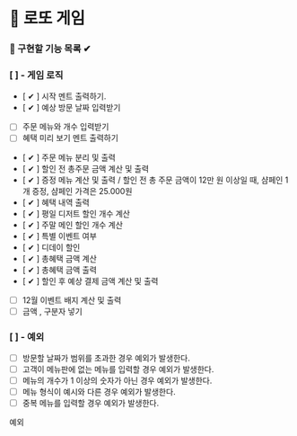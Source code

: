 # 🎰 로또 게임

### 🎯 구현할 기능 목록 ✔

### [  ] - 게임 로직

- [ ✔ ] 시작 멘트 출력하기.
- [ ✔ ] 예상 방문 날짜 입력받기
- [  ] 주문 메뉴와 개수 입력받기
- [  ] 혜택 미리 보기 멘트 출력하기
- [ ✔ ] 주문 메뉴 분리 및 출력
- [ ✔ ] 할인 전 총주문 금액 계산 및 출력
- [ ✔ ] 증정 메뉴 계산 및 출력 / 할인 전 총 주문 금액이 12만 원 이상일 때, 샴페인 1개 증정, 샴페인 가격은 25.000원
- [ ✔ ] 혜택 내역 출력
- [ ✔ ] 평일 디저트 할인 개수 계산
- [ ✔ ] 주말 메인 할인 개수 계산
- [ ✔ ] 특별 이벤트 여부
- [ ✔ ] 디데이 할인
- [ ✔ ] 총혜택 금액 계산
- [ ✔ ] 총혜택 금액 출력
- [ ✔ ] 할인 후 예상 결제 금액 계산 및 출력
- [  ] 12월 이벤트 배지 계산 및 출력
- [  ] 금액 , 구분자 넣기

### [  ] - 예외

- [  ] 방문할 날짜가 범위를 초과한 경우 예외가 발생한다.
- [  ] 고객이 메뉴판에 없는 메뉴를 입력할 경우 예외가 발생한다.
- [  ] 메뉴의 개수가 1 이상의 숫자가 아닌 경우 예외가 발생한다.
- [  ] 메뉴 형식이 예시와 다른 경우 예외가 발생한다.
- [  ] 중복 메뉴를 입력할 경우 예외가 발생한다.

예외







